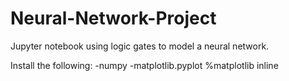 # Neural-Network-Project
Jupyter notebook using logic gates to model a neural network.

Install the following:
-numpy
-matplotlib.pyplot
%matplotlib inline
